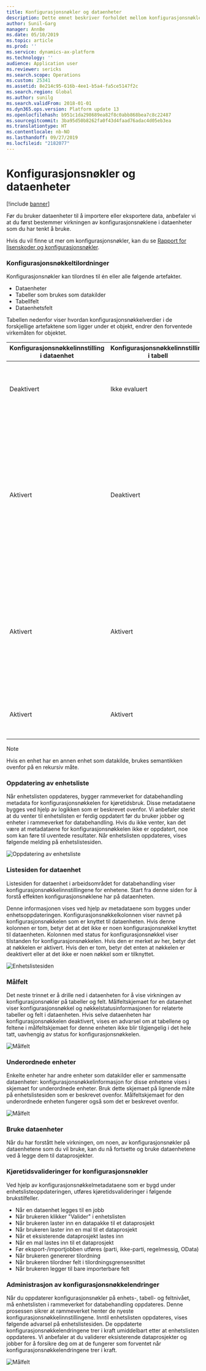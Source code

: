 ```yaml
---
title: Konfigurasjonsnøkler og dataenheter
description: Dette emnet beskriver forholdet mellom konfigurasjonsnøkler og dataenheter.
author: Sunil-Garg
manager: AnnBe
ms.date: 05/10/2019
ms.topic: article
ms.prod: ''
ms.service: dynamics-ax-platform
ms.technology: ''
audience: Application user
ms.reviewer: sericks
ms.search.scope: Operations
ms.custom: 25341
ms.assetid: 8e214c95-616b-4ee1-b5a4-fa5ce5147f2c
ms.search.region: Global
ms.author: sunilg
ms.search.validFrom: 2018-01-01
ms.dyn365.ops.version: Platform update 13
ms.openlocfilehash: b951c1da298689ea82f8c0abb868bea7c8c22487
ms.sourcegitcommit: 3ba95d50b8262fa0f43d4faad76adac4d05eb3ea
ms.translationtype: HT
ms.contentlocale: nb-NO
ms.lasthandoff: 09/27/2019
ms.locfileid: "2182077"
---
```

# <a name="configuration-keys-and-data-entities"></a>Konfigurasjonsnøkler og dataenheter

[!include [banner](../includes/banner.md)]

Før du bruker dataenheter til å importere eller eksportere data, anbefaler vi at du først bestemmer virkningen av konfigurasjonsnøklene i dataenheter som du har tenkt å bruke.

Hvis du vil finne ut mer om konfigurasjonsnøkler, kan du se [Rapport for lisenskoder og konfigurasjonsnøkler](../sysadmin/license-codes-configuration-keys-report.md).

### <a name="configuration-key-assignments"></a>Konfigurasjonsnøkkeltilordninger
Konfigurasjonsnøkler kan tilordnes til én eller alle følgende artefakter.

- Dataenheter
- Tabeller som brukes som datakilder
- Tabellfelt
- Dataenhetsfelt

Tabellen nedenfor viser hvordan konfigurasjonsnøkkelverdier i de forskjellige artefaktene som ligger under et objekt, endrer den forventede virkemåten for objektet.

| Konfigurasjonsnøkkelinnstilling i dataenhet | Konfigurasjonsnøkkelinnstilling i tabell | Konfigurasjonsnøkkelinnstilling i tabellfelt | Konfigurasjonsnøkkelinnstilling i dataenhetsfelt | Forventet virkemåte |
|-----------------------------------------|------------------------------------|------------------------------------------|----------------------------------------|------------------|
| Deaktivert                                | Ikke evaluert                      | Ikke evaluert                            | Ikke evaluert                          | Hvis konfigurasjonsnøkkelen for dataenheten er deaktivert, vil ikke dataenheten fungere. Det spiller ingen rolle om konfigurasjonsnøklene i de underliggende tabellene og feltene er aktivert eller deaktivert. |
| Aktivert                                 | Deaktivert                           | Ikke evaluert                            | Ikke evaluert                          | Hvis konfigurasjonsnøkkelen for en dataenhet er aktivert, kontrollerer rammeverket for databehandling konfigurasjonsnøkkelen i hver av de underliggende tabellene. Hvis konfigurasjonsnøkkelen for en tabell er deaktivert, blir ikke denne tabellen tilgjengelig i dataenheten for funksjonell bruk. Hvis konfigurasjonsnøkkelen for en tabell er deaktivert, evalueres ikke konfigurasjonsnøkkelinnstillingene for tabellen og dataenheten. Hvis den primære tabellen i enheten har konfigurasjonsnøkkelen deaktivert, vil systemet fungere som om enhetens konfigurasjonsnøkkel ble deaktivert. |
| Aktivert                                 | Aktivert                            | Deaktivert                                 | Ikke evaluert                          | Hvis konfigurasjonsnøkkelen for en dataenhet er aktivert, og de underliggende konfigurasjonsnøklene for tabellene er aktivert, vil rammeverket for databehandling kontrollere konfigurasjonsnøkkelen for feltene i tabellene. Hvis konfigurasjonsnøkkelen for et felt er deaktivert, blir ikke dette feltet tilgjengelig i dataenheten for funksjonell bruk selv om det tilsvarende dataenhetsfeltet har konfigurasjonsnøkkelen aktivert. |
| Aktivert                                 | Aktivert                            | Aktivert                                  | Deaktivert                               | Hvis konfigurasjonsnøkkelen er aktivert på alle andre nivåer, men konfigurasjonsnøkkelen for enhetsfeltet ikke er aktivert, blir ikke feltet tilgjengelig for bruk i dataenheten. |

> [!NOTE]
> Hvis en enhet har en annen enhet som datakilde, brukes semantikken ovenfor på en rekursiv måte.

### <a name="entity-list-refresh"></a>Oppdatering av enhetsliste
Når enhetslisten oppdateres, bygger rammeverket for databehandling metadata for konfigurasjonsnøkkelen for kjøretidsbruk. Disse metadataene bygges ved hjelp av logikken som er beskrevet ovenfor. Vi anbefaler sterkt at du venter til enhetslisten er ferdig oppdatert før du bruker jobber og enheter i rammeverket for databehandling. Hvis du ikke venter, kan det være at metadataene for konfigurasjonsnøkkelen ikke er oppdatert, noe som kan føre til uventede resultater. Når enhetslisten oppdateres, vises følgende melding på enhetslistesiden.

![Oppdatering av enhetsliste](./media/Entity_refresh_list.png)

### <a name="data-entity-list-page"></a>Listesiden for dataenhet
Listesiden for dataenhet i arbeidsområdet for databehandling viser konfigurasjonsnøkkelinnstillingene for enhetene. Start fra denne siden for å forstå effekten konfigurasjonsnøklene har på dataenheten.

Denne informasjonen vises ved hjelp av metadataene som bygges under enhetsoppdateringen. Konfigurasjonsnøkkelkolonnen viser navnet på konfigurasjonsnøkkelen som er knyttet til dataenheten. Hvis denne kolonnen er tom, betyr det at det ikke er noen konfigurasjonsnøkkel knyttet til dataenheten. Kolonnen med status for konfigurasjonsnøkkel viser tilstanden for konfigurasjonsnøkkelen. Hvis den er merket av her, betyr det at nøkkelen er aktivert. Hvis den er tom, betyr det enten at nøkkelen er deaktivert eller at det ikke er noen nøkkel som er tilknyttet.

![Enhetslistesiden](./media/Data_entity_list_page.png)

### <a name="target-fields"></a>Målfelt
Det neste trinnet er å drille ned i dataenheten for å vise virkningen av konfigurasjonsnøkler på tabeller og felt. Målfeltskjemaet for en dataenhet viser konfigurasjonsnøkkel og nøkkelstatusinformasjonen for relaterte tabeller og felt i dataenheten. Hvis selve dataenheten har konfigurasjonsnøkkelen deaktivert, vises en advarsel om at tabellene og feltene i målfeltskjemaet for denne enheten ikke blir tilgjengelig i det hele tatt, uavhengig av status for konfigurasjonsnøkkelen.

![Målfelt](./media/Target_fields_1.png)

### <a name="child-entities"></a>Underordnede enheter 
Enkelte enheter har andre enheter som datakilder eller er sammensatte dataenheter: konfigurasjonsnøkkelinformasjon for disse enhetene vises i skjemaet for underordnede enheter. Bruk dette skjemaet på lignende måte på enhetslistesiden som er beskrevet ovenfor. Målfeltskjemaet for den underordnede enheten fungerer også som det er beskrevet ovenfor.

![Målfelt](./media/Target_fields_2.png)

### <a name="using-data-entities"></a>Bruke dataenheter
Når du har forstått hele virkningen, om noen, av konfigurasjonsnøkler på dataenhetene som du vil bruke, kan du nå fortsette og bruke dataenhetene ved å legge dem til dataprosjekter. 

### <a name="run-time-validations-for-configuration-keys"></a>Kjøretidsvalideringer for konfigurasjonsnøkler
Ved hjelp av konfigurasjonsnøkkelmetadataene som er bygd under enhetslisteoppdateringen, utføres kjøretidsvalideringer i følgende brukstilfeller.

- Når en dataenhet legges til en jobb
- Når brukeren klikker "Valider" i enhetslisten
- Når brukeren laster inn en datapakke til et dataprosjekt
- Når brukeren laster inn en mal til et dataprosjekt
- Når et eksisterende dataprosjekt lastes inn
- Når en mal lastes inn til et dataprosjekt
- Før eksport-/importjobben utføres (parti, ikke-parti, regelmessig, OData)
- Når brukeren genererer tilordning
- Når brukeren tilordner felt i tilordningsgrensesnittet
- Når brukeren legger til bare importerbare felt

### <a name="managing-configuration-key-changes"></a>Administrasjon av konfigurasjonsnøkkelendringer
Når du oppdaterer konfigurasjonsnøkler på enhets-, tabell- og feltnivået, må enhetslisten i rammeverket for databehandling oppdateres. Denne prosessen sikrer at rammeverket henter de nyeste konfigurasjonsnøkkelinnstillingene. Inntil enhetslisten oppdateres, vises følgende advarsel på enhetslistesiden. De oppdaterte konfigurasjonsnøkkelendringene trer i kraft umiddelbart etter at enhetslisten oppdateres. Vi anbefaler at du validerer eksisterende dataprosjekter og jobber for å forsikre deg om at de fungerer som forventet når konfigurasjonsnøkkelendringene trer i kraft.

![Målfelt](./media/Target_fields_3.png)
